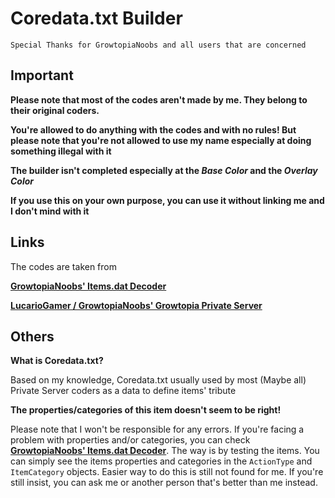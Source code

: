 # Coredata.txt Builder
`Special Thanks for GrowtopiaNoobs and all users that are concerned`

## Important
**Please note that most of the codes aren't made by me. They belong to their original coders.**

**You're allowed to do anything with the codes and with no rules! But please note that you're not allowed to use my name especially at doing something illegal with it**

**The builder isn't completed especially at the _Base Color_ and the _Overlay Color_**

**If you use this on your own purpose, you can use it without linking me and I don't mind with it**

## Links
The codes are taken from

**[GrowtopiaNoobs' Items.dat Decoder](https://github.com/GrowtopiaNoobs/Growtopia_ItemsDecoder)**

**[LucarioGamer / GrowtopiaNoobs' Growtopia Private Server](https://github.com/LucarioGamer/GrowtopiaServer)**

## Others
**What is Coredata.txt?**

Based on my knowledge, Coredata.txt usually used by most (Maybe all) Private Server coders as a data to define items' tribute

**The properties/categories of this item doesn't seem to be right!**

Please note that I won't be responsible for any errors. If you're facing a problem with properties and/or categories, you can check
**[GrowtopiaNoobs' Items.dat Decoder](https://github.com/GrowtopiaNoobs/Growtopia_ItemsDecoder)**.
The way is by testing the items. You can simply see the items properties and categories in the `ActionType` and `ItemCategory` objects.
Easier way to do this is still not found for me. If you're still insist, you can ask me or another person that's better than me instead.